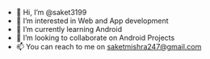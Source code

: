 - 👋 Hi, I’m @saket3199
- 👀 I’m interested in Web and App development
- 🌱 I’m currently learning Android
- 💞️ I’m looking to collaborate on Android Projects
- 📫 You can reach to me on saketmishra247@gmail.com

<!---
saket3199/saket3199 is a ✨ special ✨ repository because its `README.md` (this file) appears on your GitHub profile.
You can click the Preview link to take a look at your changes.
--->
